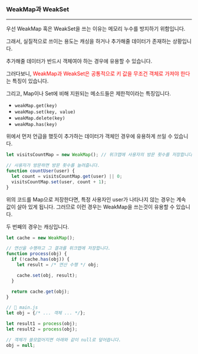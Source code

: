 ### WeakMap과 WeakSet

---

우선 WeakMap 혹은 WeakSet을 쓰는 이유는 메모리 누수를 방지하기 위함입니다.

그래서, 실질적으로 쓰이는 용도는 캐싱을 하거나 추가해줄 데이터가 존재하는 상황입니다.

추가해줄 데이터가 반드시 객체여야 하는 경우에 유용할 수 있습니다.

그러다보니, <span style = "color : red">WeakMap과 WeakSet은 공통적으로 키 값을 무조건 객체로 가져야 한다</span>는 특징이 있습니다.

그리고, Map이나 Set에 비해 지원되는 메소드들은 제한적이라는 특징입니다.

- `weakMap.get(key)`
- `weakMap.set(key, value)`
- `weakMap.delete(key)`
- `weakMap.has(key)`

위에서 먼저 언급을 했듯이 추가하는 데이터가 객체인 경우에 유용하게 쓰일 수 있습니다.

```jsx
let visitsCountMap = new WeakMap(); // 위크맵에 사용자의 방문 횟수를 저장합니다.

// 사용자가 방문하면 방문 횟수를 늘려줍니다.
function countUser(user) {
  let count = visitsCountMap.get(user) || 0;
  visitsCountMap.set(user, count + 1);
}
```

위의 코드를 Map으로 저장한다면, 특정 사용자인 user가 나타나지 않는 경우는 계속 값이 살아 있게 됩니다. 그러므로 이런 경우는 WeakMap을 쓰는것이 유용할 수 있습니다.

두 번째의 경우는 캐싱입니다. 

```jsx
let cache = new WeakMap();

// 연산을 수행하고 그 결과를 위크맵에 저장합니다.
function process(obj) {
  if (!cache.has(obj)) {
    let result = /* 연산 수행 */ obj;

    cache.set(obj, result);
  }

  return cache.get(obj);
}

// 📁 main.js
let obj = {/* ... 객체 ... */};

let result1 = process(obj);
let result2 = process(obj);

// 객체가 쓸모없어지면 아래와 같이 null로 덮어씁니다.
obj = null;
```